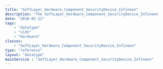 ```yaml
---
title: "SoftLayer_Hardware_Component_SecurityDevice_Infineon"
description: "The SoftLayer_Hardware_Component_SecurityDevice_Infineon is used to determine the Infineon security device attached to the hardware component. "
date: "2018-02-12"
tags:
    - "datatype"
    - "sldn"
    - "Hardware"
classes:
    - "SoftLayer_Hardware_Component_SecurityDevice_Infineon"
type: "reference"
layout: "datatype"
mainService : "SoftLayer_Hardware_Component_SecurityDevice_Infineon"
---
```

